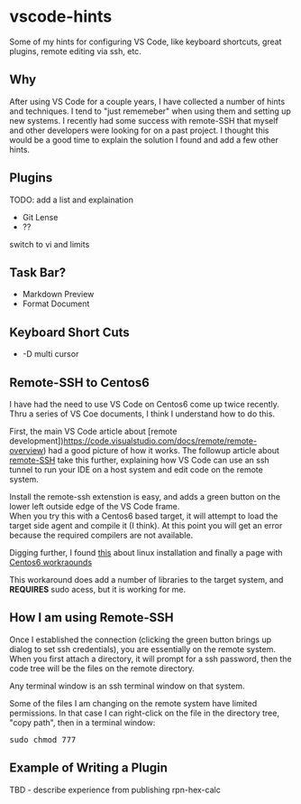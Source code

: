 # vscode-hints
Some of my hints for configuring VS Code, like keyboard shortcuts, great plugins, remote editing via ssh, etc.

## Why

After using VS Code for a couple years, I have collected a number of hints and techniques.  I tend to "just rememeber" when using them and setting up new systems.  I recently had some success with remote-SSH that myself and other developers were looking for on a past project.  I thought this would be a good time to explain the solution I found and add a few other hints.

## Plugins

TODO: add a list and explaination
- Git Lense
- ??

switch to vi and limits

## Task Bar?
- Markdown Preview
- Format Document

## Keyboard Short Cuts
- <command>-D multi cursor

## Remote-SSH to Centos6

I have had the need to use VS Code on Centos6 come up twice recently.  Thru a series of VS Coe documents, I think I understand how to do this.

First, the main VS Code article about [remote development])https://code.visualstudio.com/docs/remote/remote-overview) had a good picture of how it works.  The followup article about [remote-SSH](https://code.visualstudio.com/docs/remote/ssh) take this further, explaining how VS Code can use an ssh tunnel to run your IDE on a host system and edit code on the remote system.

Install the remote-ssh extenstion is easy, and adds a green button on the lower left outside edge of the VS Code frame.  
When you try this with a Centos6 based target, it will attempt to load the target side agent and compile it (I think).  At this point you will get an error because the required compilers are not available.

Digging further, I found [this](https://code.visualstudio.com/docs/remote/linux) about linux installation and finally a
page with [Centos6 workraounds](https://code.visualstudio.com/docs/remote/linux#_updating-glibc-and-libstdc-on-rhel-centos-6)

This workaround does add a number of libraries to the target system, and **REQUIRES** sudo acess, but it is working for me.

## How I am using Remote-SSH

Once I established the connection (clicking the green button brings up dialog to set ssh credentials), you are essentially on the remote system.  When you first attach a directory, it will prompt for a ssh password, then the code tree will be the files on the remote directory.  

Any terminal window is an ssh terminal window on that system.

Some of the files I am changing on the remote system have limited permissions.  In that case I can right-click on the file in the directory tree, "copy path", then in a terminal window:

<pre>
sudo chmod 777 <paste from copy path>
</pre>


## Example of Writing a Plugin

TBD - describe experience from publishing rpn-hex-calc


